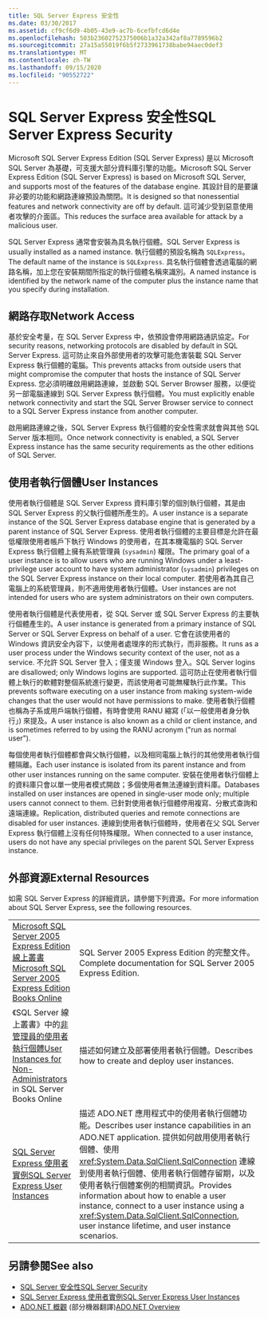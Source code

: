 ```yaml
---
title: SQL Server Express 安全性
ms.date: 03/30/2017
ms.assetid: cf9cf6d9-4b05-43e9-ac7b-6cefbfcd6d4e
ms.openlocfilehash: 503b23602752375006b1a32a342af8a7789596b2
ms.sourcegitcommit: 27a15a55019f6b5f2733961738babe94aec0def3
ms.translationtype: MT
ms.contentlocale: zh-TW
ms.lasthandoff: 09/15/2020
ms.locfileid: "90552722"
---
```

# <a name="sql-server-express-security"></a><span data-ttu-id="53027-102">SQL Server Express 安全性</span><span class="sxs-lookup"><span data-stu-id="53027-102">SQL Server Express Security</span></span>
<span data-ttu-id="53027-103">Microsoft SQL Server Express Edition (SQL Server Express) 是以 Microsoft SQL Server 為基礎，可支援大部分資料庫引擎的功能。</span><span class="sxs-lookup"><span data-stu-id="53027-103">Microsoft SQL Server Express Edition (SQL Server Express) is based on Microsoft SQL Server, and supports most of the features of the database engine.</span></span> <span data-ttu-id="53027-104">其設計目的是要讓非必要的功能和網路連線預設為關閉。</span><span class="sxs-lookup"><span data-stu-id="53027-104">It is designed so that nonessential features and network connectivity are off by default.</span></span> <span data-ttu-id="53027-105">這可減少受到惡意使用者攻擊的介面區。</span><span class="sxs-lookup"><span data-stu-id="53027-105">This reduces the surface area available for attack by a malicious user.</span></span>  
  
 <span data-ttu-id="53027-106">SQL Server Express 通常會安裝為具名執行個體。</span><span class="sxs-lookup"><span data-stu-id="53027-106">SQL Server Express is usually installed as a named instance.</span></span> <span data-ttu-id="53027-107">執行個體的預設名稱為 `SQLExpress`。</span><span class="sxs-lookup"><span data-stu-id="53027-107">The default name of the instance is `SQLExpress`.</span></span> <span data-ttu-id="53027-108">具名執行個體會透過電腦的網路名稱，加上您在安裝期間所指定的執行個體名稱來識別。</span><span class="sxs-lookup"><span data-stu-id="53027-108">A named instance is identified by the network name of the computer plus the instance name that you specify during installation.</span></span>  
  
## <a name="network-access"></a><span data-ttu-id="53027-109">網路存取</span><span class="sxs-lookup"><span data-stu-id="53027-109">Network Access</span></span>  
 <span data-ttu-id="53027-110">基於安全考量，在 SQL Server Express 中，依預設會停用網路通訊協定。</span><span class="sxs-lookup"><span data-stu-id="53027-110">For security reasons, networking protocols are disabled by default in SQL Server Express.</span></span> <span data-ttu-id="53027-111">這可防止來自外部使用者的攻擊可能危害裝載 SQL Server Express 執行個體的電腦。</span><span class="sxs-lookup"><span data-stu-id="53027-111">This prevents attacks from outside users that might compromise the computer that hosts the instance of SQL Server Express.</span></span> <span data-ttu-id="53027-112">您必須明確啟用網路連線，並啟動 SQL Server Browser 服務，以便從另一部電腦連線到 SQL Server Express 執行個體。</span><span class="sxs-lookup"><span data-stu-id="53027-112">You must explicitly enable network connectivity and start the SQL Server Browser service to connect to a SQL Server Express instance from another computer.</span></span>  
  
 <span data-ttu-id="53027-113">啟用網路連線之後，SQL Server Express 執行個體的安全性需求就會與其他 SQL Server 版本相同。</span><span class="sxs-lookup"><span data-stu-id="53027-113">Once network connectivity is enabled, a SQL Server Express instance has the same security requirements as the other editions of SQL Server.</span></span>  
  
## <a name="user-instances"></a><span data-ttu-id="53027-114">使用者執行個體</span><span class="sxs-lookup"><span data-stu-id="53027-114">User Instances</span></span>  
 <span data-ttu-id="53027-115">使用者執行個體是 SQL Server Express 資料庫引擎的個別執行個體，其是由 SQL Server Express 的父執行個體所產生的。</span><span class="sxs-lookup"><span data-stu-id="53027-115">A user instance is a separate instance of the SQL Server Express database engine that is generated by a parent instance of SQL Server Express.</span></span> <span data-ttu-id="53027-116">使用者執行個體的主要目標是允許在最低權限使用者帳戶下執行 Windows 的使用者，在其本機電腦的 SQL Server Express 執行個體上擁有系統管理員 (`sysadmin`) 權限。</span><span class="sxs-lookup"><span data-stu-id="53027-116">The primary goal of a user instance is to allow users who are running Windows under a least-privilege user account to have system administrator (`sysadmin`) privileges on the SQL Server Express instance on their local computer.</span></span> <span data-ttu-id="53027-117">若使用者為其自己電腦上的系統管理員，則不適用使用者執行個體。</span><span class="sxs-lookup"><span data-stu-id="53027-117">User instances are not intended for users who are system administrators on their own computers.</span></span>  
  
 <span data-ttu-id="53027-118">使用者執行個體是代表使用者，從 SQL Server 或 SQL Server Express 的主要執行個體產生的。</span><span class="sxs-lookup"><span data-stu-id="53027-118">A user instance is generated from a primary instance of SQL Server or SQL Server Express on behalf of a user.</span></span> <span data-ttu-id="53027-119">它會在該使用者的 Windows 資訊安全內容下，以使用者處理序的形式執行，而非服務。</span><span class="sxs-lookup"><span data-stu-id="53027-119">It runs as a user process under the Windows security context of the user, not as a service.</span></span> <span data-ttu-id="53027-120">不允許 SQL Server 登入；僅支援 Windows 登入。</span><span class="sxs-lookup"><span data-stu-id="53027-120">SQL Server logins are disallowed; only Windows logins are supported.</span></span> <span data-ttu-id="53027-121">這可防止在使用者執行個體上執行的軟體對整個系統進行變更，而該使用者可能無權執行此作業。</span><span class="sxs-lookup"><span data-stu-id="53027-121">This prevents software executing on a user instance from making system-wide changes that the user would not have permissions to make.</span></span> <span data-ttu-id="53027-122">使用者執行個體也稱為子系或用戶端執行個體，有時會使用 RANU 縮寫 (「以一般使用者身分執行」) 來提及。</span><span class="sxs-lookup"><span data-stu-id="53027-122">A user instance is also known as a child or client instance, and is sometimes referred to by using the RANU acronym ("run as normal user").</span></span>  
  
 <span data-ttu-id="53027-123">每個使用者執行個體都會與父執行個體，以及相同電腦上執行的其他使用者執行個體隔離。</span><span class="sxs-lookup"><span data-stu-id="53027-123">Each user instance is isolated from its parent instance and from other user instances running on the same computer.</span></span> <span data-ttu-id="53027-124">安裝在使用者執行個體上的資料庫只會以單一使用者模式開啟；多個使用者無法連線到資料庫。</span><span class="sxs-lookup"><span data-stu-id="53027-124">Databases installed on user instances are opened in single-user mode only; multiple users cannot connect to them.</span></span> <span data-ttu-id="53027-125">已針對使用者執行個體停用複寫、分散式查詢和遠端連線。</span><span class="sxs-lookup"><span data-stu-id="53027-125">Replication, distributed queries and remote connections are disabled for user instances.</span></span> <span data-ttu-id="53027-126">連線到使用者執行個體時，使用者在父 SQL Server Express 執行個體上沒有任何特殊權限。</span><span class="sxs-lookup"><span data-stu-id="53027-126">When connected to a user instance, users do not have any special privileges on the parent SQL Server Express instance.</span></span>  
  
## <a name="external-resources"></a><span data-ttu-id="53027-127">外部資源</span><span class="sxs-lookup"><span data-stu-id="53027-127">External Resources</span></span>  
 <span data-ttu-id="53027-128">如需 SQL Server Express 的詳細資訊，請參閱下列資源。</span><span class="sxs-lookup"><span data-stu-id="53027-128">For more information about SQL Server Express, see the following resources.</span></span>  
  
|||  
|-|-|  
|<span data-ttu-id="53027-129">[Microsoft SQL Server 2005 Express Edition 線上叢書](/previous-versions/sql/sql-server-2005/ms165706(v=sql.90))</span><span class="sxs-lookup"><span data-stu-id="53027-129">[Microsoft SQL Server 2005 Express Edition Books Online](/previous-versions/sql/sql-server-2005/ms165706(v=sql.90))</span></span>|<span data-ttu-id="53027-130">SQL Server 2005 Express Edition 的完整文件。</span><span class="sxs-lookup"><span data-stu-id="53027-130">Complete documentation for SQL Server 2005 Express Edition.</span></span>|  
|<span data-ttu-id="53027-131">《SQL Server 線上叢書》中的[非管理員的使用者執行個體](/previous-versions/sql/sql-server-2008/ms143684(v=sql.100))</span><span class="sxs-lookup"><span data-stu-id="53027-131">[User Instances for Non-Administrators](/previous-versions/sql/sql-server-2008/ms143684(v=sql.100)) in SQL Server Books Online</span></span>|<span data-ttu-id="53027-132">描述如何建立及部署使用者執行個體。</span><span class="sxs-lookup"><span data-stu-id="53027-132">Describes how to create and deploy user instances.</span></span>|  
|[<span data-ttu-id="53027-133">SQL Server Express 使用者實例</span><span class="sxs-lookup"><span data-stu-id="53027-133">SQL Server Express User Instances</span></span>](sql-server-express-user-instances.md)|<span data-ttu-id="53027-134">描述 ADO.NET 應用程式中的使用者執行個體功能。</span><span class="sxs-lookup"><span data-stu-id="53027-134">Describes user instance capabilities in an ADO.NET application.</span></span> <span data-ttu-id="53027-135">提供如何啟用使用者執行個體、使用 <xref:System.Data.SqlClient.SqlConnection> 連線到使用者執行個體、使用者執行個體存留期，以及使用者執行個體案例的相關資訊。</span><span class="sxs-lookup"><span data-stu-id="53027-135">Provides information about how to enable a user instance, connect to a user instance using a <xref:System.Data.SqlClient.SqlConnection>, user instance lifetime, and user instance scenarios.</span></span>|  
  
## <a name="see-also"></a><span data-ttu-id="53027-136">另請參閱</span><span class="sxs-lookup"><span data-stu-id="53027-136">See also</span></span>

- [<span data-ttu-id="53027-137">SQL Server 安全性</span><span class="sxs-lookup"><span data-stu-id="53027-137">SQL Server Security</span></span>](sql-server-security.md)
- [<span data-ttu-id="53027-138">SQL Server Express 使用者實例</span><span class="sxs-lookup"><span data-stu-id="53027-138">SQL Server Express User Instances</span></span>](sql-server-express-user-instances.md)
- <span data-ttu-id="53027-139">[ADO.NET 概觀](../ado-net-overview.md) \(部分機器翻譯\)</span><span class="sxs-lookup"><span data-stu-id="53027-139">[ADO.NET Overview](../ado-net-overview.md)</span></span>
